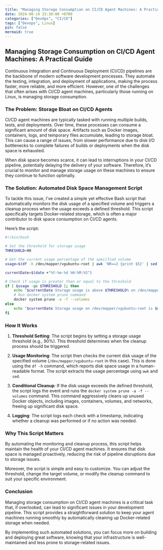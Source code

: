 ```yaml
---
title: "Managing Storage Consumption on CI/CD Agent Machines: A Practical Guide"
date: 2024-08-14 15:30:00 +0700
categories: ["DevOps", "CI/CD"]
tags: ["Devops", Linux]
pin: false
mermaid: true
---
```


## Managing Storage Consumption on CI/CD Agent Machines: A Practical Guide

Continuous Integration and Continuous Deployment (CI/CD) pipelines are the backbone of modern software development processes. They automate the testing, integration, and deployment of applications, making the process faster, more reliable, and more efficient. However, one of the challenges that often arises with CI/CD agent machines, particularly those running on Linux, is managing storage consumption.

### The Problem: Storage Bloat on CI/CD Agents

CI/CD agent machines are typically tasked with running multiple builds, tests, and deployments. Over time, these processes can consume a significant amount of disk space. Artifacts such as Docker images, containers, logs, and temporary files accumulate, leading to storage bloat. This can cause a range of issues, from slower performance due to disk I/O bottlenecks to complete failures of builds or deployments when the disk space is exhausted.

When disk space becomes scarce, it can lead to interruptions in your CI/CD pipeline, potentially delaying the delivery of your software. Therefore, it’s crucial to monitor and manage storage usage on these machines to ensure they continue to function optimally.

### The Solution: Automated Disk Space Management Script

To tackle this issue, I’ve created a simple yet effective Bash script that automatically monitors the disk usage of a specified volume and triggers a cleanup process when the usage exceeds a defined threshold. This script specifically targets Docker-related storage, which is often a major contributor to disk space consumption on CI/CD agents.

Here’s the script:

```bash
#!/bin/bash

# Set the threshold for storage usage
THRESHOLD=90

# Get the current usage percentage of the specified volume
usage=$(df -h /dev/mapper/vgubuntu-root | awk 'NR==2 {print $5}' | sed 's/%//')

currentDate=$(date +"%Y-%m-%d %H:%M:%S")

# Check if usage is greater than or equal to the threshold
if [ $usage -ge $THRESHOLD ]; then
    echo "$currentDate Storage usage is above $THRESHOLD% on /dev/mapper/vgubuntu-root. Running docker system prune to clean up."
    # Run docker system prune command
    docker system prune -a -f --volumes
else
    echo "$currentDate Storage usage on /dev/mapper/vgubuntu-root is $usage%, below $THRESHOLD%. No action needed."
fi
```

### How It Works

1. **Threshold Setting**: The script begins by setting a storage usage threshold (e.g., 90%). This threshold determines when the cleanup process should be triggered.

2. **Usage Monitoring**: The script then checks the current disk usage of the specified volume (`/dev/mapper/vgubuntu-root` in this case). This is done using the `df -h` command, which reports disk space usage in a human-readable format. The script extracts the usage percentage using `awk` and `sed`.

3. **Conditional Cleanup**: If the disk usage exceeds the defined threshold, the script logs the event and runs the `docker system prune -a -f --volumes` command. This command aggressively cleans up unused Docker objects, including images, containers, volumes, and networks, freeing up significant disk space.

4. **Logging**: The script logs each check with a timestamp, indicating whether a cleanup was performed or if no action was needed.

### Why This Script Matters

By automating the monitoring and cleanup process, this script helps maintain the health of your CI/CD agent machines. It ensures that disk space is managed proactively, reducing the risk of pipeline disruptions due to storage issues. 

Moreover, the script is simple and easy to customize. You can adjust the threshold, change the target volume, or modify the cleanup command to suit your specific environment.

### Conclusion

Managing storage consumption on CI/CD agent machines is a critical task that, if overlooked, can lead to significant issues in your development pipeline. This script provides a straightforward solution to keep your agent machines running smoothly by automatically cleaning up Docker-related storage when needed.

By implementing such automated solutions, you can focus more on building and deploying great software, knowing that your infrastructure is well-maintained and less prone to storage-related issues.
